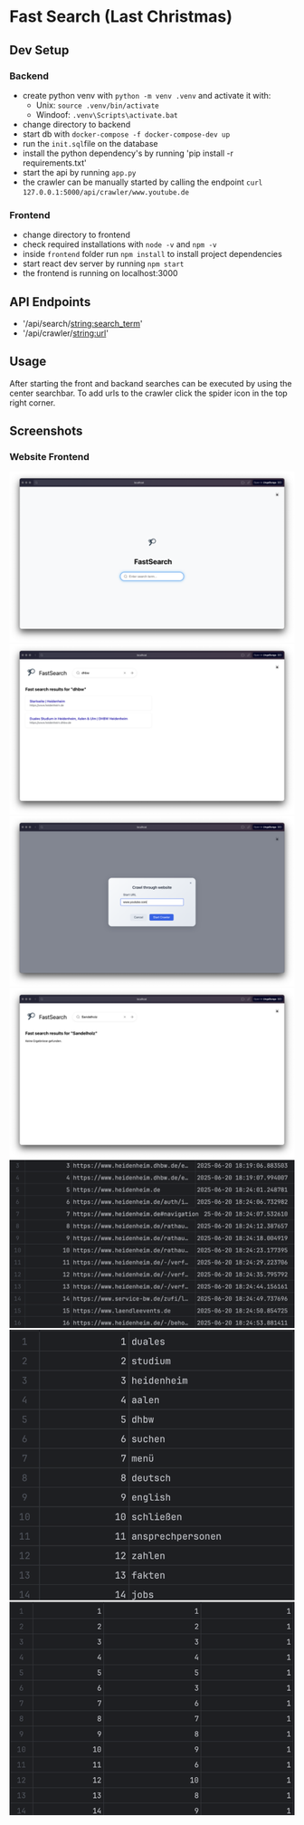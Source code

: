 # Fast Search (Last Christmas)

## Dev Setup

### Backend

- create python venv with `python -m venv .venv` and activate it with: 
  - Unix: `source .venv/bin/activate`
  - Windoof: `.venv\Scripts\activate.bat`
- change directory to backend
- start db with `docker-compose -f docker-compose-dev up`
- run the `init.sql`file on the database
- install the python dependency's by running 'pip install -r requirements.txt'
- start the api by running `app.py`
- the crawler can be manually started by calling the endpoint `curl 127.0.0.1:5000/api/crawler/www.youtube.de`

### Frontend

- change directory to frontend
- check required installations with `node -v` and `npm -v`
- inside `frontend` folder run `npm install` to install project dependencies
- start react dev server by running `npm start`
- the frontend is running on localhost:3000

## API Endpoints

- '/api/search/<string:search_term>'
- '/api/crawler/<string:url>'

## Usage

After starting the front and backand searches can be executed by using the center searchbar.
To add urls to the crawler click the spider icon in the top right corner.

## Screenshots

### Website Frontend
![SC](./screenshots/SC_1.png)
![SC](./screenshots/SC_2.png)
![SC](./screenshots/SC_3.png)
![SC](./screenshots/SC_4.png)
![SC](./screenshots/SC_5.png)
![SC](./screenshots/SC_6.png)
![SC](./screenshots/SC_7.png)
